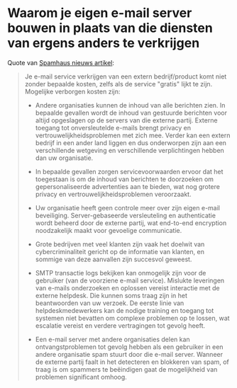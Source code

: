 # Waarom je eigen e-mail server bouwen in plaats van die diensten van ergens anders te verkrijgen

Quote van [Spamhaus nieuws artikel](http://www.spamhaus.org/news/article/719/a-survival-guide-for-the-small-mail-server):

> Je e-mail service verkrijgen van een extern bedrijf/product komt niet zonder bepaalde kosten, zelfs als de service "gratis" lijkt te zijn. Mogelijke verborgen kosten zijn:
>
> * Andere organisaties kunnen de inhoud van alle berichten zien. In bepaalde gevallen wordt de inhoud van gestuurde berichten voor altijd opgeslagen op de servers van die externe partij. Externe toegang tot onversleutelde e-mails brengt privacy en vertrouwelijkheidsproblemen met zich mee. Verder kan een extern bedrijf in een ander land liggen en dus onderworpen zijn aan een verschillende wetgeving en  verschillende verplichtingen hebben dan uw organisatie.
>
> * In bepaalde gevallen zorgen servicevoorwaarden ervoor dat het toegestaan is om de inhoud van berichten te doorzoeken om gepersonaliseerde advertenties aan te bieden, wat nog grotere privacy en vertrouwelijkheidsproblemen veroorzaakt.
>
> * Uw organisatie heeft geen controle meer over zijn eigen e-mail beveiliging. Server-gebaseerde versleuteling en authenticatie wordt beheerd door de externe partij, wat end-to-end encryption noodzakelijk maakt voor gevoelige communicatie.
>
> * Grote bedrijven met veel klanten zijn vaak het doelwit van cybercriminaliteit gericht op de informatie van klanten, en sommige van deze aanvallen zijn succesvol geweest.
>
> * SMTP transactie logs bekijken kan onmogelijk zijn voor de gebruiker (van de voorziene e-mail service).
>   Mislukte leveringen van e-mails onderzoeken en oplossen vereist interactie met de externe helpdesk. Die kunnen soms traag zijn in het beantwoorden van uw verzoek. De eerste linie van helpdeskmedewerkers kan de nodige training en toegang tot systemen niet bevatten om complexe problemen op te lossen, wat escalatie vereist en verdere vertragingen tot gevolg heeft.
>
> * Een e-mail server met andere organisaties delen kan ontvangstproblemen tot gevolg hebben als een gebruiker in een andere organisatie spam stuurt door die e-mail server. 
>   Wanneer de externe partij faalt in het detecteren en blokkeren van spam, of traag is om spammers te beëindigen gaat de mogelijkheid van problemen significant omhoog.
